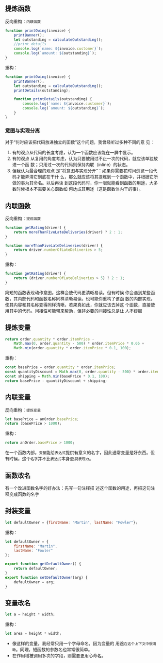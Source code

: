 ## 提炼函数

反向重构：`内联函数`

```js
function printOwing(invoice) {
	printBanner();
	let outstanding = calculateOutstanding(); 
    //print details 
    console.log(`name: ${invoice.customer}`); 
    console.log(`amount: ${outstanding}`); 
}
```
重构：

```js
function printOwing(invoice) { 
    printBanner(); 
    let outstanding = calculateOutstanding(); 
    printDetails(outstanding); 

    function printDetails(outstanding) { 
        console.log(`name: ${invoice.customer}`); 
        console.log(`amount: ${outstanding}`); 
    } 
}
```

### 意图与实现分离

对于“何时应该把代码放进独立的函数”这个问题，我曾经听过多种不同的意 见：

1. 有的观点从代码的长度考虑，认为一个函数应该能在一屏中显示。
2. 有的观点 从复用的角度考虑，认为只要被用过不止一次的代码，就应该单独放进一个函 数；只用过一次的代码则保持内联（inline）的状态。
3. 但我认为最合理的观点 是“将意图与实现分开”：如果你需要花时间浏览一段代码才能弄清它到底在干什 么，那么就应该将其提炼到一个函数中，并根据它所做的事为其命名。以后再读 到这段代码时，你一眼就能看到函数的用途，大多数时候根本不需要关心函数如 何达成其用途（这是函数体内干的事）。

## 内联函数

反向重构：`提炼函数`

```js
function getRating(driver) { 
    return moreThanFiveLateDeliveries(driver) ? 2 : 1; 
}

function moreThanFiveLateDeliveries(driver) { 
    return driver.numberOfLateDeliveries > 5; 
}
```

重构：

```js
function getRating(driver) { 
    return (driver.numberOfLateDeliveries > 5) ? 2 : 1; 
}
```

简短的函数表现动作意图，这样会使代码更清晰易读。但有时候 你会遇到某些函数，其内部代码和函数名称同样清晰易读。也可能你重构了该函 数的内部实现，使其内容和其名称变得同样清晰。若果真如此，你就应该去掉这 个函数，直接使用其中的代码。间接性可能带来帮助，但非必要的间接性总是让 人不舒服

## 提炼变量

```js
return order.quantity * order.itemPrice - 
    Math.max(0, order.quantity - 500) * order.itemPrice * 0.05 + 
    Math.min(order.quantity * order.itemPrice * 0.1, 100);
```

重构：

```js
const basePrice = order.quantity * order.itemPrice; 
const quantityDiscount = Math.max(0, order.quantity - 500) * order.itemPrice * 0.05; 
const shipping = Math.min(basePrice * 0.1, 100); 
return basePrice - quantityDiscount + shipping;
```

##  内联变量

反向重构：`提炼变量`

```js
let basePrice = anOrder.basePrice; 
return (basePrice > 1000);
```

重构：

```js
return anOrder.basePrice > 1000;
```
在一个函数内部，`变量`能给`表达式`提供有意义的名字，因此通常变量是好东西。但有时候，这个`名字`并不比`表达式`本身更具`表现力`。

## 函数改名

有一个改进函数名字的好办法：先写一句注释描 述这个函数的用途，再把这句注释变成函数的名字

## 封装变量

```js
let defaultOwner = {firstName: "Martin", lastName: "Fowler"};
```

重构：

```js
let defaultOwner = {
    firstName: "Martin", 
    lastName: "Fowler"
}; 

export function getDefaultOwner() {
    return defaultOwner;
} 
export function setDefaultOwner(arg) {
    defaultOwner = arg;
}
```

## 变量改名

```js
let a = height * width;
```

重构：

```js
let area = height * width;
```

- 像这样的变量，我经常只用一个字母命名，因为变量的 用途`在这个上下文中很清晰`。同理，短函数的参数名也常常很简单。
- 在作用域被调用多次的字段，则需要更用心命名。